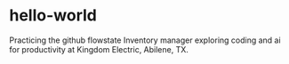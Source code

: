 # hello-world
Practicing the github flowstate
Inventory manager exploring coding and ai for productivity at Kingdom Electric, Abilene, TX.
